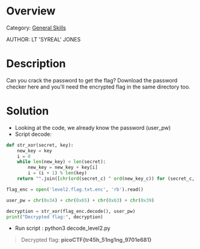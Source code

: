 # Overview 
Category: [General Skills]()

AUTHOR: LT 'SYREAL' JONES

# Description
Can you crack the password to get the flag?
Download the password checker here and you'll need the encrypted flag in the same directory too.

# Solution
- Looking at the code, we already know the password (user_pw)
- Script decode:
```python
def str_xor(secret, key):
    new_key = key
    i = 0
    while len(new_key) < len(secret):
        new_key = new_key + key[i]
        i = (i + 1) % len(key)
    return "".join([chr(ord(secret_c) ^ ord(new_key_c)) for (secret_c, new_key_c) in zip(secret, new_key)])

flag_enc = open('level2.flag.txt.enc', 'rb').read()

user_pw = chr(0x34) + chr(0x65) + chr(0x63) + chr(0x39)

decryption = str_xor(flag_enc.decode(), user_pw)
print("Decrypted flag:", decryption)
```
- Run script : python3 decode_level2.py 
>Decrypted flag: **picoCTF{tr45h_51ng1ng_9701e681}**
